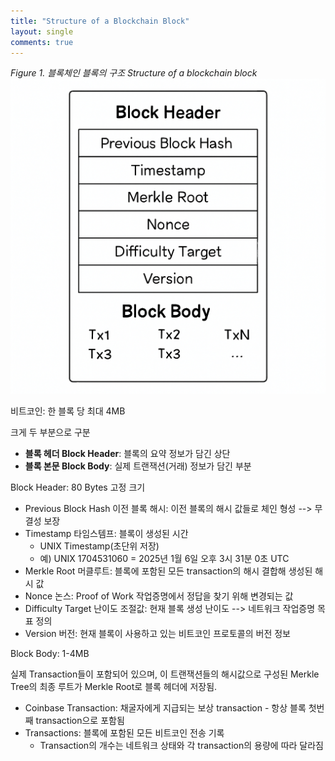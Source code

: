 ```yaml
---
title: "Structure of a Blockchain Block"
layout: single
comments: true
---
```


*Figure 1. 블록체인 블록의 구조 Structure of a blockchain block*
![block structure](/assets/images/block_structure.png)

비트코인: 한 블록 당 최대 4MB

크게 두 부분으로 구분
- **블록 헤더 Block Header**: 블록의 요약 정보가 담긴 상단
- **블록 본문 Block Body**: 실제 트랜잭션(거래) 정보가 담긴 부분

Block Header: 80 Bytes 고정 크기
* Previous Block Hash 이전 블록 해시: 이전 블록의 해시 값들로 체인 형성 --> 무결성 보장
* Timestamp 타임스템프: 블록이 생성된 시간
  * UNIX Timestamp(초단위 저장)
  * 예) UNIX 1704531060 = 2025년 1월 6일 오후 3시 31분 0초 UTC
* Merkle Root 머클루트: 블록에 포함된 모든 transaction의 해시 결합해 생성된 해시 값
* Nonce 논스: Proof of Work 작업증명에서 정답을 찾기 위해 변경되는 값
* Difficulty Target 난이도 조절값: 현재 블록 생성 난이도 --> 네트워크 작업증명 목표 정의
* Version 버전: 현재 블록이 사용하고 있는 비트코인 프로토콜의 버전 정보

Block Body: 1-4MB

실제 Transaction들이 포함되어 있으며, 이 트랜잭션들의 해시값으로 구성된 Merkle Tree의 최종 루트가 Merkle Root로 블록 헤더에 저장됨.
* Coinbase Transaction: 채굴자에게 지급되는 보상 transaction - 항상 블록 첫번째 transaction으로 포함됨
* Transactions: 블록에 포함된 모든 비트코인 전송 기록
  * Transaction의 개수는 네트워크 상태와 각 transaction의 용량에 따라 달라짐


